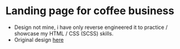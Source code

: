 # Landing page for coffee business

- Design not mine, i have only reverse engineered it to practice / showcase my HTML / CSS (SCSS) skills.
- Original design [here](https://preview.colorlib.com/#coffeeblend)
